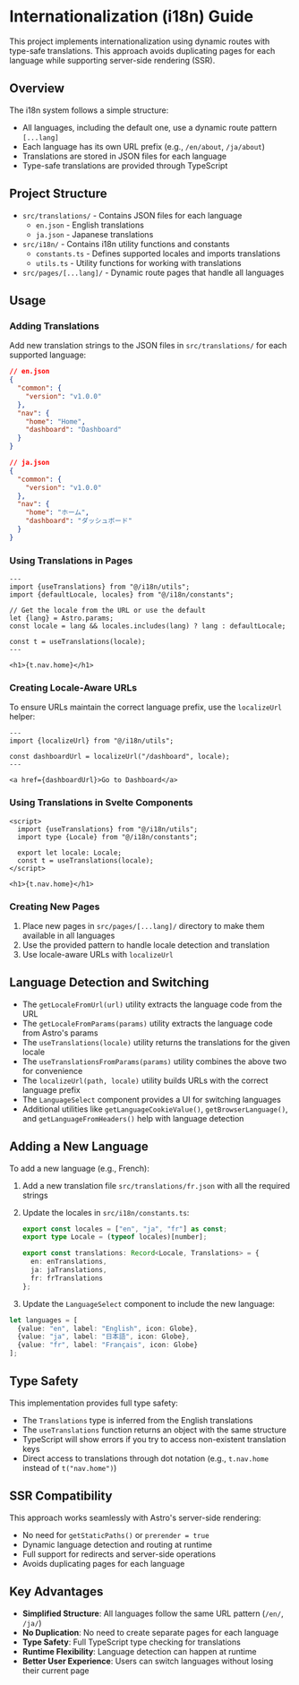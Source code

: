# Internationalization (i18n) Guide

This project implements internationalization using dynamic routes with type-safe translations. This approach avoids duplicating pages for each language while supporting server-side rendering (SSR).

## Overview

The i18n system follows a simple structure:

- All languages, including the default one, use a dynamic route pattern `[...lang]`
- Each language has its own URL prefix (e.g., `/en/about`, `/ja/about`)
- Translations are stored in JSON files for each language
- Type-safe translations are provided through TypeScript

## Project Structure

- `src/translations/` - Contains JSON files for each language
  - `en.json` - English translations
  - `ja.json` - Japanese translations
- `src/i18n/` - Contains i18n utility functions and constants
  - `constants.ts` - Defines supported locales and imports translations
  - `utils.ts` - Utility functions for working with translations
- `src/pages/[...lang]/` - Dynamic route pages that handle all languages

## Usage

### Adding Translations

Add new translation strings to the JSON files in `src/translations/` for each supported language:

```json
// en.json
{
  "common": {
    "version": "v1.0.0"
  },
  "nav": {
    "home": "Home",
    "dashboard": "Dashboard"
  }
}

// ja.json
{
  "common": {
    "version": "v1.0.0"
  },
  "nav": {
    "home": "ホーム",
    "dashboard": "ダッシュボード"
  }
}
```

### Using Translations in Pages

```astro
---
import {useTranslations} from "@/i18n/utils";
import {defaultLocale, locales} from "@/i18n/constants";

// Get the locale from the URL or use the default
let {lang} = Astro.params;
const locale = lang && locales.includes(lang) ? lang : defaultLocale;

const t = useTranslations(locale);
---

<h1>{t.nav.home}</h1>
```

### Creating Locale-Aware URLs

To ensure URLs maintain the correct language prefix, use the `localizeUrl` helper:

```astro
---
import {localizeUrl} from "@/i18n/utils";

const dashboardUrl = localizeUrl("/dashboard", locale);
---

<a href={dashboardUrl}>Go to Dashboard</a>
```

### Using Translations in Svelte Components

```svelte
<script>
  import {useTranslations} from "@/i18n/utils";
  import type {Locale} from "@/i18n/constants";

  export let locale: Locale;
  const t = useTranslations(locale);
</script>

<h1>{t.nav.home}</h1>
```

### Creating New Pages

1. Place new pages in `src/pages/[...lang]/` directory to make them available in all languages
2. Use the provided pattern to handle locale detection and translation
3. Use locale-aware URLs with `localizeUrl`

## Language Detection and Switching

- The `getLocaleFromUrl(url)` utility extracts the language code from the URL
- The `getLocaleFromParams(params)` utility extracts the language code from Astro's params
- The `useTranslations(locale)` utility returns the translations for the given locale
- The `useTranslationsFromParams(params)` utility combines the above two for convenience
- The `localizeUrl(path, locale)` utility builds URLs with the correct language prefix
- The `LanguageSelect` component provides a UI for switching languages
- Additional utilities like `getLanguageCookieValue()`, `getBrowserLanguage()`, and `getLanguageFromHeaders()` help with language detection

## Adding a New Language

To add a new language (e.g., French):

1. Add a new translation file `src/translations/fr.json` with all the required strings

2. Update the locales in `src/i18n/constants.ts`:

   ```typescript
   export const locales = ["en", "ja", "fr"] as const;
   export type Locale = (typeof locales)[number];

   export const translations: Record<Locale, Translations> = {
     en: enTranslations,
     ja: jaTranslations,
     fr: frTranslations
   };
   ```

3. Update the `LanguageSelect` component to include the new language:

```typescript
let languages = [
  {value: "en", label: "English", icon: Globe},
  {value: "ja", label: "日本語", icon: Globe},
  {value: "fr", label: "Français", icon: Globe}
];
```

## Type Safety

This implementation provides full type safety:

- The `Translations` type is inferred from the English translations
- The `useTranslations` function returns an object with the same structure
- TypeScript will show errors if you try to access non-existent translation keys
- Direct access to translations through dot notation (e.g., `t.nav.home` instead of `t("nav.home")`)

## SSR Compatibility

This approach works seamlessly with Astro's server-side rendering:

- No need for `getStaticPaths()` or `prerender = true`
- Dynamic language detection and routing at runtime
- Full support for redirects and server-side operations
- Avoids duplicating pages for each language

## Key Advantages

- **Simplified Structure**: All languages follow the same URL pattern (`/en/`, `/ja/`)
- **No Duplication**: No need to create separate pages for each language
- **Type Safety**: Full TypeScript type checking for translations
- **Runtime Flexibility**: Language detection can happen at runtime
- **Better User Experience**: Users can switch languages without losing their current page

